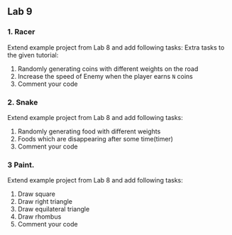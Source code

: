 ## Lab 9

### 1. Racer
Extend example project from Lab 8 and add following tasks:
Extra tasks to the given tutorial:
1. Randomly generating coins with different weights on the road
2. Increase the speed of Enemy when the player earns `N` coins 
3. Comment your code

### 2. Snake
Extend example project from Lab 8 and add following tasks:
1. Randomly generating food with different weights
2. Foods which are disappearing after some time(timer)
3. Comment your code

### 3 Paint.
Extend example project from Lab 8 and add following tasks:
1. Draw square
2. Draw right triangle
3. Draw equilateral triangle
4. Draw rhombus
5. Comment your code
